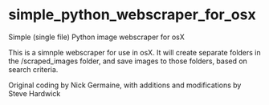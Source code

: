 # simple_python_webscraper_for_osx
Simple (single file) Python image webscraper for osX

This is a simnple webscraper for use in osX. It will create separate folders in the /scraped_images folder, and save images to those folders, based on search criteria.

Original coding by Nick Germaine, with additions and modifications by Steve Hardwick

